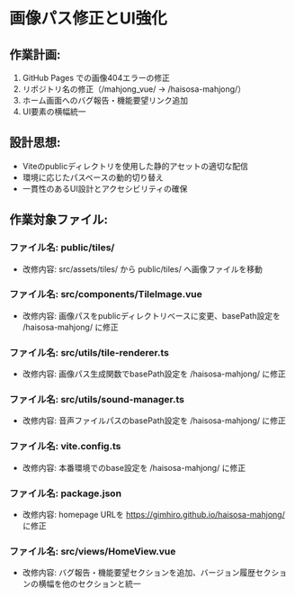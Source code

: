 # 画像パス修正とUI強化

## 作業計画:
1. GitHub Pages での画像404エラーの修正
2. リポジトリ名の修正（/mahjong_vue/ → /haisosa-mahjong/）
3. ホーム画面へのバグ報告・機能要望リンク追加
4. UI要素の横幅統一

## 設計思想:
- Viteのpublicディレクトリを使用した静的アセットの適切な配信
- 環境に応じたパスベースの動的切り替え
- 一貫性のあるUI設計とアクセシビリティの確保

## 作業対象ファイル:

### ファイル名: public/tiles/
- 改修内容: src/assets/tiles/ から public/tiles/ へ画像ファイルを移動

### ファイル名: src/components/TileImage.vue
- 改修内容: 画像パスをpublicディレクトリベースに変更、basePath設定を /haisosa-mahjong/ に修正

### ファイル名: src/utils/tile-renderer.ts
- 改修内容: 画像パス生成関数でbasePath設定を /haisosa-mahjong/ に修正

### ファイル名: src/utils/sound-manager.ts
- 改修内容: 音声ファイルパスのbasePath設定を /haisosa-mahjong/ に修正

### ファイル名: vite.config.ts
- 改修内容: 本番環境でのbase設定を /haisosa-mahjong/ に修正

### ファイル名: package.json
- 改修内容: homepage URLを https://gimhiro.github.io/haisosa-mahjong/ に修正

### ファイル名: src/views/HomeView.vue
- 改修内容: バグ報告・機能要望セクションを追加、バージョン履歴セクションの横幅を他のセクションと統一